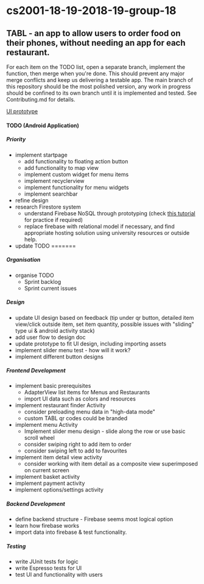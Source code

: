 # cs2001-18-19-2018-19-group-18 

## TABL - an app to allow users to order food on their phones, without needing an app for each restaurant. 

For each item on the TODO list, open a separate branch, implement the function, then merge when you're done. This should prevent any major merge conflicts and keep us delivering a testable app. The main branch of this repository should be the most polished version, any work in progress should be confined to its own branch until it is implemented and tested. See Contributing.md for details. 

[UI prototype](https://xd.adobe.com/view/0069b308-7ea3-4e31-4792-87b468c2fb61-7658/)

#### TODO (Android Application) 

##### Priority
- implement startpage 
  - add functionality to floating action button
  - add functionality to map view
  - implement custom widget for menu items
  - implement recyclerview
  - implement functionality for menu widgets
  - implement searchbar
- refine design
- research Firestore system 
  - understand Firebase NoSQL through prototyping (check [this tutorial](https://www.youtube.com/watch?v=988UZFB0heA) for practice if required)
  - replace firebase with relational model if necessary, and find appropriate hosting solution using university resources or outside help. 
- update TODO
=======
##### Organisation
- organise TODO
  - Sprint backlog
  - Sprint current issues

##### Design
- update UI design based on feedback (tip under qr button, detailed item view/click outside item, set item quantity, possible issues with "sliding" type ui & android activity stack)
- add user flow to design doc 
- update prototype to fit UI design, including importing assets
- implement slider menu test - how will it work?
- implement different button designs

##### Frontend Development 
- implement basic prerequisites
  - AdapterView list items for Menus and Restaurants
  - import UI data such as colors and resources
- implement restaurant finder Activity 
  - consider preloading menu data in "high-data mode" 
  - custom TABL qr codes could be branded 
- implement menu Activity 
  - Implement slider menu design - slide along the row or use basic scroll wheel
  - consider swiping right to add item to order
  - consider swiping left to add to favourites 
- implement item detail view activity 
  - consider working with item detail as a composite view superimposed on current screen
- implement basket activity 
- implement payment activity 
- implement options/settings activity 

##### Backend Development 
- define backend structure - Firebase seems most logical option 
- learn how firebase works
- import data into firebase & test functionality. 

##### Testing 
- write JUnit tests for logic 
- write Espresso tests for UI 
- test UI and functionality with users 
